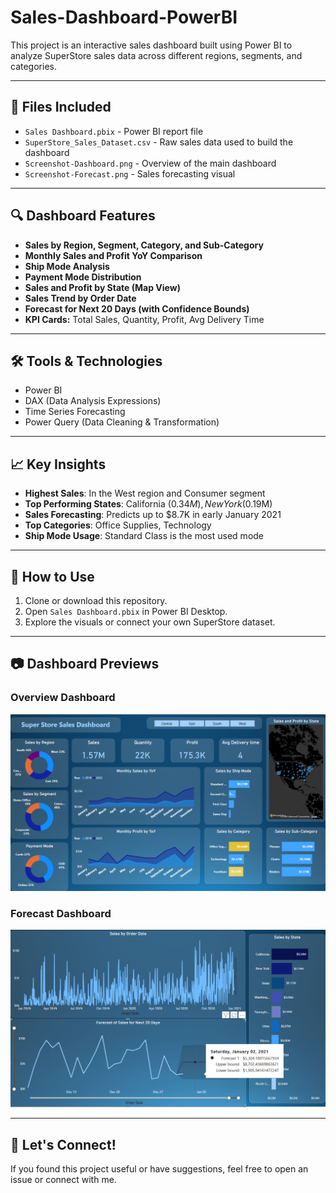 # Sales-Dashboard-PowerBI

This project is an interactive sales dashboard built using Power BI to analyze SuperStore sales data across different regions, segments, and categories.

---

## 📁 Files Included

- `Sales Dashboard.pbix` - Power BI report file
- `SuperStore_Sales_Dataset.csv` - Raw sales data used to build the dashboard
- `Screenshot-Dashboard.png` - Overview of the main dashboard
- `Screenshot-Forecast.png` - Sales forecasting visual

---

## 🔍 Dashboard Features

- **Sales by Region, Segment, Category, and Sub-Category**
- **Monthly Sales and Profit YoY Comparison**
- **Ship Mode Analysis**
- **Payment Mode Distribution**
- **Sales and Profit by State (Map View)**
- **Sales Trend by Order Date**
- **Forecast for Next 20 Days (with Confidence Bounds)**
- **KPI Cards:** Total Sales, Quantity, Profit, Avg Delivery Time

---

## 🛠 Tools & Technologies

- Power BI
- DAX (Data Analysis Expressions)
- Time Series Forecasting
- Power Query (Data Cleaning & Transformation)

---

## 📈 Key Insights

- **Highest Sales**: In the West region and Consumer segment
- **Top Performing States**: California ($0.34M), New York ($0.19M)
- **Sales Forecasting**: Predicts up to $8.7K in early January 2021
- **Top Categories**: Office Supplies, Technology
- **Ship Mode Usage**: Standard Class is the most used mode

---

## 📌 How to Use

1. Clone or download this repository.
2. Open `Sales Dashboard.pbix` in Power BI Desktop.
3. Explore the visuals or connect your own SuperStore dataset.

---

## 📷 Dashboard Previews

### Overview Dashboard
![Overview](./Screenshot-Dashboard.png)

### Forecast Dashboard
![Forecast](./Screenshot-Forecast.png)

---

## 🤝 Let's Connect!

If you found this project useful or have suggestions, feel free to open an issue or connect with me.


